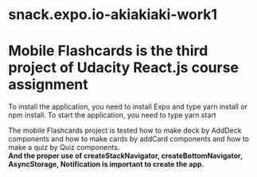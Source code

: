 # snack.expo.io-akiakiaki-work1
# Mobile Flashcards is the third project of Udacity React.js course assignment

To install the application, you need to install Expo and type yarn install or npm install.
To start the application, you need to type yarn start

The mobile Flashcards project is tested how to make deck by AddDeck components and how to make cards by addCard components 
and how to make a quiz by Quiz components. <br/>
**And the proper use of createStackNavigator, createBottomNavigator, AsyncStorage, Notification is important to create the app.**
